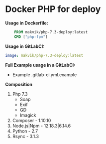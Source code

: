 # Docker PHP for deploy

**Usage in Dockerfile:**
```Dockerfile
	FROM makvik/php-7.3-deploy:latest
	CMD ["php-fpm"]
```

**Usage in GitLabCI:**
```yml
image: makvik/php-7.3-deploy:latest
```

**Full Example usage in a GitLabCI:**
 - Example .gitlab-ci.yml.example

**Composition**
1. Php 7.3
	- Soap
	- Exif
	- GD
	- Imagick
2. Composer - 1.10.10
3. Node.js|Npm - 12.18.3|6.14.6
4. Python - 2.7
5. Rsync - 3.1.3
